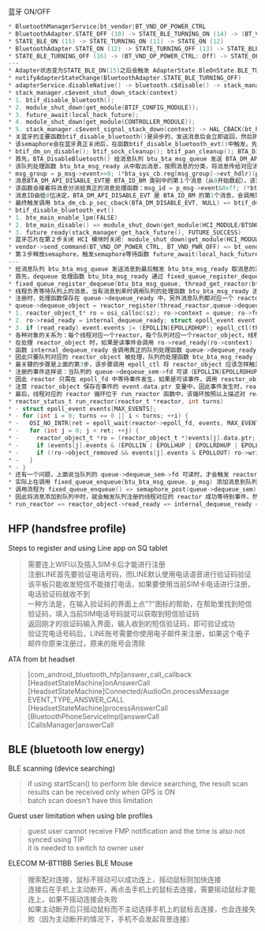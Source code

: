 
蓝牙 ON/OFF
```c
* BluetoothManagerService|bt_vendor|BT_VND_OP_POWER_CTRL
* BluetoothAdapter.STATE_OFF (10) -> STATE_BLE_TURNING_ON (14) -> (BT_VND_OP_POWER_CTRL: On) ->
* STATE_BLE_ON (15) -> STATE_TURNING_ON (11) -> STATE_ON (12)
* BluetoothAdapter.STATE_ON (12) -> STATE_TURNING_OFF (13) -> STATE_BLE_ON (15) ->
* STATE_BLE_TURNING_OFF (16) -> (BT_VND_OP_POWER_CTRL: Off) -> STATE_OFF (10)
---
* Adapter状态变为STATE_BLE_ON(15)之后会触发 AdapterState.BleOnState.BLE_TURN_OFF 调用 disableNative() 关闭蓝牙：
* notifyAdapterStateChange(BluetoothAdapter.STATE_BLE_TURNING_OFF)
* adapterService.disableNative() -> bluetooth.c$disable() -> stack_manager.c$shut_down_stack_async() ->
* stack_manager.c$event_shut_down_stack(context)
* 1. btif_disable_bluetooth();
* 2. module_shut_down(get_module(BTIF_CONFIG_MODULE));
* 3. future_await(local_hack_future);
* 4. module_shut_down(get_module(CONTROLLER_MODULE));
* 5. stack_manager.c$event_signal_stack_down(context) -> HAL_CBACK(bt_hal_cbacks,adapter_state_changed_cb,BT_STATE_OFF)
* 关蓝牙的主要函数btif_disable_bluetooth()是异步的，发送消息后会立即返回，然后执行到步骤3等待蓝牙关闭的semaphore
* 该semaphore会在蓝牙真正关闭后，在函数btif_disable_bluetooth_evt()中触发，先来看函数btif_disable_bluetooth()执行的内容：
* btif_dm_on_disable(); btif_sock_cleanup(); btif_pan_cleanup(); BTA_DisableBluetooth(); 真正重要的是最后一个函数：
* 首先，BTA_DisableBluetooth() 给消息队列 btu_bta_msg_queue 发送 BTA_DM_API_DISABLE_EVT 消息
* 该队列处理函数 btu_bta_msg_ready 从中取出消息，按照消息的分类，将消息传给对应消息类别的处理函数，如下
* msg_group = p_msg->event>>8; (*bta_sys_cb.reg[msg_group]->evt_hdlr)(p_msg);　消息的类别 (msg_group) 由高8位定义
* 消息BTA_DM_API_DISABLE_EVT是 BTA_ID_BM 类别中的第１个消息（从0开始数起），该消息类别的处理函数是 bta_dm_sm_execute
* 该函数会接着将消息分派给真正的消息处理函数：msg_id = p_msg->event&0xff; (*bta_dm_action[msg_id])( (tBTA_DM_MSG*) p_msg);
* 消息ID由低8位决定，BTA_DM_API_DISABLE_EVT 是 BTA_ID_BM 的第1个消息，会调用第1个处理函数　bta_dm_disable 进行处理
* 最终触发调用 bta_dm_cb.p_sec_cback(BTA_DM_DISABLE_EVT, NULL) => btif_dm_upstreams_evt，然后执行到一下函数关闭蓝牙芯片:
* btif_disable_bluetooth_evt()
* 1. bte_main_enable_lpm(FALSE)
* 2. bte_main_disable() => module_shut_down(get_module(HCI_MODULE/BTSNOOP_MODULE)); BTU_ShutDown();
* 3. future_ready(stack_manager_get_hack_future(), FUTURE_SUCCESS)
* 蓝牙芯片在第２步关闭 HCI 模块时关闭: module_shut_down(get_module(HCI_MODULEHCI)) => hci_module.shut_down() =>
* vendor->send_command(BT_VND_OP_POWER_CTRL, BT_VND_PWR_OFF) => bt_vendor_qcom.c$op(CTRL, OFF)
* 第３步释放semaphore，触发semaphore等待函数 future_await(local_hack_future) 返回，至此蓝牙关闭成功
---
* 给消息队列 btu_bta_msg_queue 发送消息到最后触发 btu_bta_msg_ready 取消息的流程：
* 首先，dequeue 处理函数 btu_bta_msg_ready 通过 fixed_queue_register_dequeue 进行注册，与对应的队列和处理线程关联，如下:
* fixed_queue_register_dequeue(btu_bta_msg_queue, thread_get_reactor(bt_workqueue_thread), btu_bta_msg_ready, NULL)
* 线程负责等待队列上的消息，当有消息到来时调用队列的处理函数 btu_bta_msg_ready 进行处理，根据这里的设计思想，一个线程可以监视多个队列
* 注册时，处理函数保存在 queue->dequeue_ready 中，另外消息队列都对应一个 reactor_object，如下为队列注册 reactor_object
* queue->dequeue_object = reactor_register(thread_reactor,queue->dequeue_sem->fd,queue,internal_dequeue_ready,NULL):
* 1. reactor_object_t* ro = osi_calloc(sz); ro->context = queue; ro->fd = fd; ro->reactor = thread_reactor;
* 2. ro->read_ready = internal_dequeue_ready; struct epoll_event event = {0}; event.data.ptr = ro;
* 3. if (read_ready) event.events |= (EPOLLIN|EPOLLRDHUP); epoll_ctl(thread_reactor->epoll_fd,EPOLL_CTL_ADD,fd,&event);
* 各种对象的关系为：每个线程对应一个reactor，每个队列对应一个reactor_object，线程运行时会进入reactor循环，其中处理多个reactor_object
* 在处理 reactor_object 时，如果是读事件会调用 ro->read_ready(ro->context) 调用到函数 internal_dequeue_ready(queue)
* 函数 internal_dequeue_ready 会调用真正的队列处理函数 queue->dequeue_ready(queue, NULL) 即 btu_bta_msg_ready(queue, NULL)
* 因此只要队列对应的 reactor_object 被处理，队列的处理函数 btu_bta_msg_ready 就会调用，但 reactor_object 的处理怎样触发呢？
* 最关键的步骤是上面的第3步，该步骤调用 epoll_ctl 将 reactor_object 应该怎样触发的事件添加到了 reactor 的 epoll_fd 中
* 注册的事件这样说：当队列的 queue->dequeue_sem->fd 可读（EPOLLIN|EPOLLRDHUP）时，麻烦调用 reactor_object 的 read_ready 进行处理
* 因此 reactor 只需在 epoll_fd 中等待事件发生，如果是可读事件，调用 reactor_object->ready_ready 进行处理即可
* 注意 reactor_object 保存在事件的 event.data.ptr 变量中，因此事件发生时，reactor 可以在事件的变量中得到 reactor_object
* 最后，线程对应的 reactor 循环位于 run_reactor 函数中，该循环按照以上描述对 reactor_object 进行处理：
* reactor_status_t run_reactor(reactor_t *reactor, int turns)
* - struct epoll_event events[MAX_EVENTS];                                      // 该数组保存发生的事件
* - for (int i = 0; turns == 0 || i < turns; ++i) {                             // 进入线程循环，turns通常为0表示无限循环
* -   OSI_NO_INTR(ret = epoll_wait(reactor->epoll_fd, events, MAX_EVENTS, -1)); // 等待 epoll_fd 中事件发生
* -   for (int j = 0; j < ret; ++j) {                                           // 对每个发生的事件进行处理
* -     reactor_object_t *ro = (reactor_object_t *)events[j].data.ptr;          // 获取 reactor_object，然后处理读写事件
* -     if (events[j].events & (EPOLLIN | EPOLLHUP | EPOLLRDHUP | EPOLLERR)) ro->read_ready(ro->context);
* -     if (!ro->object_removed && events[j].events & EPOLLOUT) ro->write_ready(object->context);
* -   }
* - }
* 还有一个问题，上面说当队列的 queue->dequeue_sem->fd 可读时，才会触发 reactor 处理事件，怎样让队列的这个 fd 可读呢？
* 实际上在调用 fixed_queue_enqueue(btu_bta_msg_queue, p_msg) 添加消息到队列中时，该函数就会写这个 fd 使它变成可读
* 调用流程为 fixed_queue_enqueue() => semaphore_post(queue->dequeue_sem) => eventfd_write(semaphore->fd, 1ULL)
* 因此将消息添加到队列中时，就会触发队列注册的线程对应的 reactor 成功等待到事件，然后进行一系列的回调对消息进行处理：
* run_reactor => reactor_object->read_ready => internal_dequeue_ready => queue->dequeue_ready => btu_bta_msg_ready
```

## HFP (handsfree profile)

Steps to register and using Line app on SQ tablet 
> 需要连上WIFI以及插入SIM卡后才能进行注册  
> 注册LINE首先要验证电话号码，而LINE默认使用电话语音进行验证码验证  
> 该平板只能收发短信不能拨打电话，如果要使用当前SIM卡电话进行注册，电话验证码就收不到  
> 一种方法是，在输入验证码的界面上点"?"图标的帮助，在帮助里找到短信验证码，填入当前SIM电话号码就可以获取到短信验证码  
> 返回刚才的验证码输入界面，输入收到的短信验证码，即可验证成功  
> 验证完电话号码后，LINE账号需要你使用电子邮件来注册，如果这个电子邮件你原来注册过，原来的账号会清除  

ATA from bt headset
> [com_android_bluetooth_hfp]answer_call_callback  
> [HeadsetStateMachine]onAnswerCall   
> [HeadsetStateMachine]Connected/AudioOn.processMessage EVENT_TYPE_ANSWER_CALL  
> [HeadsetStateMachine]processAnswerCall  
> [BluetoothPhoneServiceImpl]answerCall  
> [CallsManager]answerCall  

## BLE (bluetooth low energy)

BLE scanning (device searching)
> if using startScan() to perform ble device searching, the result scan results can be received only when GPS is ON  
> batch scan doesn't have this limitation  

Guest user limitation when using ble profiles
> guest user cannot receive FMP notification and the time is also not synced using TIP  
> it is needed to switch to owner user  

ELECOM M-BT11BB Series BLE Mouse
> 搜索配对连接，鼠标不摇动可以成功连上，摇动鼠标则加快连接  
> 连接后在手机上主动断开，再点击手机上的鼠标去连接，需要摇动鼠标才能连上，如果不摇动连接会失败  
> 如果主动断开后只摇动鼠标而不主动选择手机上的鼠标去连接，也会连接失败（因为主动断开的情况下，手机不会发起背景连接）  

